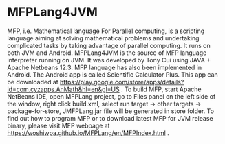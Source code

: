 # MFPLang4JVM
MFP, i.e. Mathematical language For Parallel computing, is a scripting language aiming at solving mathematical problems and undertaking complicated tasks by taking advantage of parallel computing. It runs on both JVM and Android.
MFPLang4JVM is the source of MFP language interpreter running on JVM. It was developed by Tony Cui using JAVA + Apache Netbeans 12.3. MFP language has also been implemented in Android. The Android app is called Scientific Calculator Plus. This app can be downloaded at https://play.google.com/store/apps/details?id=com.cyzapps.AnMath&hl=en&gl=US .
To build MFP, start Apache NetBeans IDE, open MFPLang project, go to Files panel on the left side of the window, right click build.xml, select run target -> other targets -> package-for-store, JMFPLang.jar file will be generated in store folder.
To find out how to program MFP or to download latest MFP for JVM release binary, please visit MFP webpage at https://woshiwpa.github.io/MFPLang/en/MFPIndex.html .
